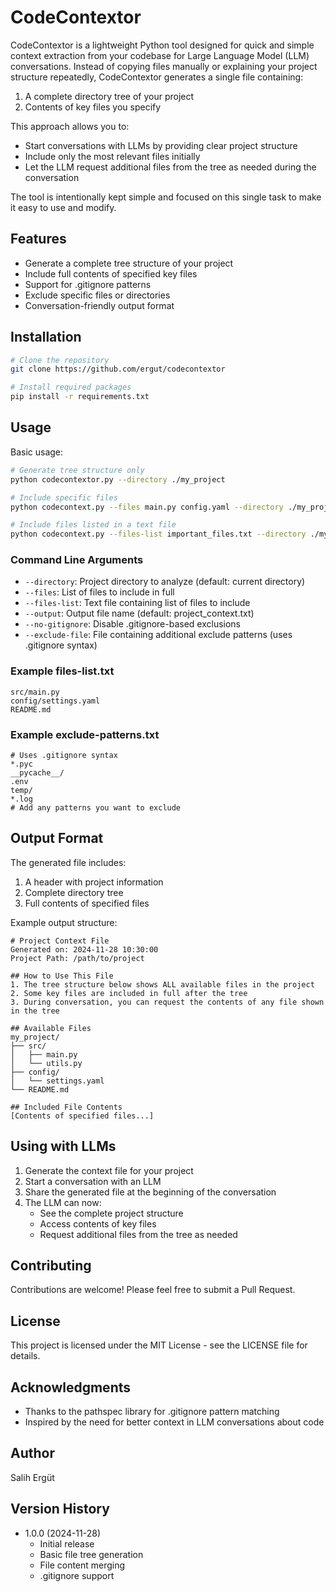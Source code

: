 # CodeContextor

CodeContextor is a lightweight Python tool designed for quick and simple context extraction from your codebase for Large Language Model (LLM) conversations. Instead of copying files manually or explaining your project structure repeatedly, CodeContextor generates a single file containing:
1. A complete directory tree of your project
2. Contents of key files you specify

This approach allows you to:
- Start conversations with LLMs by providing clear project structure
- Include only the most relevant files initially
- Let the LLM request additional files from the tree as needed during the conversation

The tool is intentionally kept simple and focused on this single task to make it easy to use and modify.

## Features

- Generate a complete tree structure of your project
- Include full contents of specified key files
- Support for .gitignore patterns
- Exclude specific files or directories
- Conversation-friendly output format

## Installation

```bash
# Clone the repository
git clone https://github.com/ergut/codecontextor

# Install required packages
pip install -r requirements.txt
```

## Usage

Basic usage:

```bash
# Generate tree structure only
python codecontextor.py --directory ./my_project

# Include specific files
python codecontext.py --files main.py config.yaml --directory ./my_project

# Include files listed in a text file
python codecontext.py --files-list important_files.txt --directory ./my_project
```

### Command Line Arguments

- `--directory`: Project directory to analyze (default: current directory)
- `--files`: List of files to include in full
- `--files-list`: Text file containing list of files to include
- `--output`: Output file name (default: project_context.txt)
- `--no-gitignore`: Disable .gitignore-based exclusions
- `--exclude-file`: File containing additional exclude patterns (uses .gitignore syntax)

### Example files-list.txt

```text
src/main.py
config/settings.yaml
README.md
```

### Example exclude-patterns.txt
```text
# Uses .gitignore syntax
*.pyc
__pycache__/
.env
temp/
*.log
# Add any patterns you want to exclude
```

## Output Format

The generated file includes:
1. A header with project information
2. Complete directory tree
3. Full contents of specified files

Example output structure:
```
# Project Context File
Generated on: 2024-11-28 10:30:00
Project Path: /path/to/project

## How to Use This File
1. The tree structure below shows ALL available files in the project
2. Some key files are included in full after the tree
3. During conversation, you can request the contents of any file shown in the tree

## Available Files
my_project/
├── src/
│   ├── main.py
│   └── utils.py
├── config/
│   └── settings.yaml
└── README.md

## Included File Contents
[Contents of specified files...]
```

## Using with LLMs

1. Generate the context file for your project
2. Start a conversation with an LLM
3. Share the generated file at the beginning of the conversation
4. The LLM can now:
   - See the complete project structure
   - Access contents of key files
   - Request additional files from the tree as needed

## Contributing

Contributions are welcome! Please feel free to submit a Pull Request.

## License

This project is licensed under the MIT License - see the LICENSE file for details.

## Acknowledgments

- Thanks to the pathspec library for .gitignore pattern matching
- Inspired by the need for better context in LLM conversations about code

## Author

Salih Ergüt

## Version History

- 1.0.0 (2024-11-28)
  - Initial release
  - Basic file tree generation
  - File content merging
  - .gitignore support